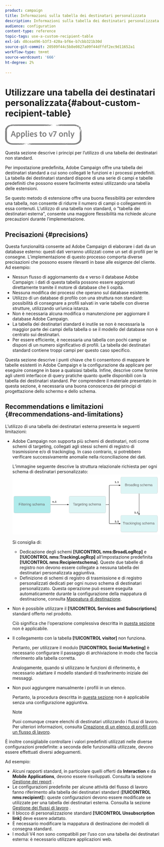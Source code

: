 ```yaml
---
product: campaign
title: Informazioni sulla tabella dei destinatari personalizzata
description: Informazioni sulla tabella dei destinatari personalizzata
audience: configuration
content-type: reference
topic-tags: use-a-custom-recipient-table
exl-id: d8cea496-b3f3-420a-bf6e-b7cbb321b30d
source-git-commit: 20509f44c5b8e0827a09f44dffdf2ec9d11652a1
workflow-type: tm+mt
source-wordcount: '666'
ht-degree: 2%

---
```


# Utilizzare una tabella dei destinatari personalizzata{#about-custom-recipient-table}

![](../../assets/v7-only.svg)

Questa sezione descrive i principi per l’utilizzo di una tabella dei destinatari non standard.

Per impostazione predefinita, Adobe Campaign offre una tabella dei destinatari standard a cui sono collegati le funzioni e i processi predefiniti. La tabella dei destinatari standard dispone di una serie di campi e tabelle predefiniti che possono essere facilmente estesi utilizzando una tabella delle estensioni.

Se questo metodo di estensione offre una buona flessibilità per estendere una tabella, non consente di ridurre il numero di campi o collegamenti in essa contenuti. L’utilizzo di una tabella non standard, o &quot;tabella dei destinatari esterna&quot;, consente una maggiore flessibilità ma richiede alcune precauzioni durante l’implementazione.

## Precisazioni {#precisions}

Questa funzionalità consente ad Adobe Campaign di elaborare i dati da un database esterno: questi dati verranno utilizzati come un set di profili per le consegne. L&#39;implementazione di questo processo comporta diverse precisazioni che possono essere rilevanti in base alle esigenze del cliente. Ad esempio:

* Nessun flusso di aggiornamento da e verso il database Adobe Campaign: i dati di questa tabella possono essere aggiornati direttamente tramite il motore di database che li ospita.
* Nessuna modifica dei processi che operano sul database esistente.
* Utilizzo di un database di profilo con una struttura non standard: possibilità di consegnare a profili salvati in varie tabelle con diverse strutture, utilizzando un’unica istanza.
* Non è necessaria alcuna modifica o manutenzione per aggiornare il database Adobe Campaign.
* La tabella dei destinatari standard è inutile se non è necessaria la maggior parte dei campi della tabella o se il modello del database non è centrato sui destinatari.
* Per essere efficiente, è necessaria una tabella con pochi campi se disponi di un numero significativo di profili. La tabella dei destinatari standard contiene troppi campi per questo caso specifico.

Questa sezione descrive i punti chiave che ti consentono di mappare le tabelle esistenti in Adobe Campaign e la configurazione da applicare per eseguire consegne in base a qualsiasi tabella. Infine, descrive come fornire agli utenti interfacce di query pratiche quanto quelle disponibili con la tabella dei destinatari standard. Per comprendere il materiale presentato in questa sezione, è necessaria una buona conoscenza dei principi di progettazione dello schermo e dello schema.

## Recommendations e limitazioni {#recommendations-and-limitations}

L’utilizzo di una tabella dei destinatari esterna presenta le seguenti limitazioni:

* Adobe Campaign non supporta più schemi di destinatari, noti come schemi di targeting, collegati agli stessi schemi di registro di trasmissione e/o di trackinglog. In caso contrario, si potrebbero verificare successivamente anomalie nella riconciliazione dei dati.

   L’immagine seguente descrive la struttura relazionale richiesta per ogni schema di destinatari personalizzato:
   ![](assets/custom_recipient_limitation.png)

   Si consiglia di:

   * Dedicazione degli schemi **[!UICONTROL nms:BroadLogRcp]** e **[!UICONTROL nms:TrackingLogRcp]** all’impostazione predefinita **[!UICONTROL nms:Recipientschema]**. Queste due tabelle di registro non devono essere collegate a nessuna tabella dei destinatari personalizzata aggiuntiva.
   * Definizione di schemi di registro di trasmissione e di registro personalizzati dedicati per ogni nuovo schema di destinatari personalizzato. Questa operazione può essere eseguita automaticamente durante la configurazione della mappatura di destinazione, consulta [Mappatura di destinazione](../../configuration/using/target-mapping.md).

* Non è possibile utilizzare il **[!UICONTROL Services and Subscriptions]** standard offerto nel prodotto.

   Ciò significa che l&#39;operazione complessiva descritta in [questa sezione](../../delivery/using/managing-subscriptions.md) non è applicabile.

* Il collegamento con la tabella **[!UICONTROL visitor]** non funziona.

   Pertanto, per utilizzare il modulo **[!UICONTROL Social Marketing]** è necessario configurare il passaggio di archiviazione in modo che faccia riferimento alla tabella corretta.

   Analogamente, quando si utilizzano le funzioni di riferimento, è necessario adattare il modello standard di trasferimento iniziale dei messaggi.

* Non puoi aggiungere manualmente i profili in un elenco.

   Pertanto, la procedura descritta in [questa sezione](../../platform/using/creating-and-managing-lists.md) non è applicabile senza una configurazione aggiuntiva.

   >[!NOTE]
   >
   >Puoi comunque creare elenchi di destinatari utilizzando i flussi di lavoro. Per ulteriori informazioni, consulta [Creazione di un elenco di profili con un flusso di lavoro](../../configuration/using/creating-a-profile-list-with-a-workflow.md).

È inoltre consigliabile controllare i valori predefiniti utilizzati nelle diverse configurazioni predefinite: a seconda delle funzionalità utilizzate, devono essere effettuati diversi adeguamenti.

Ad esempio:

* Alcuni rapporti standard, in particolare quelli offerti da **Interaction** e da **Mobile Applications**, devono essere risviluppati. Consulta la sezione [Gestione dei report](../../configuration/using/managing-reports.md) .
* Le configurazioni predefinite per alcune attività del flusso di lavoro fanno riferimento alla tabella dei destinatari standard (**[!UICONTROL nms:recipient]**): queste configurazioni devono essere modificate se utilizzate per una tabella dei destinatari esterna. Consulta la sezione [Gestione dei flussi di lavoro](../../configuration/using/managing-workflows.md) .
* Il blocco di personalizzazione standard **[!UICONTROL Unsubscription link]** deve essere adattato.
* È necessario modificare la mappatura di destinazione dei modelli di consegna standard.
* I moduli V4 non sono compatibili per l’uso con una tabella dei destinatari esterna: è necessario utilizzare applicazioni web.
